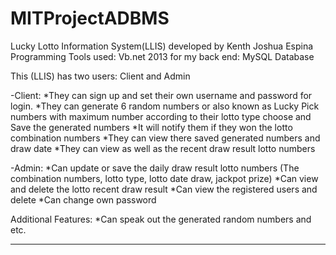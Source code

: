 # MITProjectADBMS
Lucky Lotto Information System(LLIS) developed by Kenth Joshua Espina
Programming Tools used: Vb.net 2013 for my back end: MySQL Database

This (LLIS) has two users: Client and Admin

-Client:
*They can sign up and set their own username and password for login.
*They can generate 6 random numbers or also known as Lucky Pick numbers with maximum number according to their lotto type choose and Save the generated numbers
*It will notify them if they won the lotto combination numbers
*They can view there saved generated numbers and draw date
*They can view as well as the recent draw result lotto numbers

-Admin:
*Can update or save the daily draw result lotto numbers (The combination numbers, lotto type, lotto date draw, jackpot prize)
*Can view and delete the lotto recent draw result
*Can view the registered users and delete
*Can change own password

Additional Features:
*Can speak out the generated random numbers and etc.

------
      

